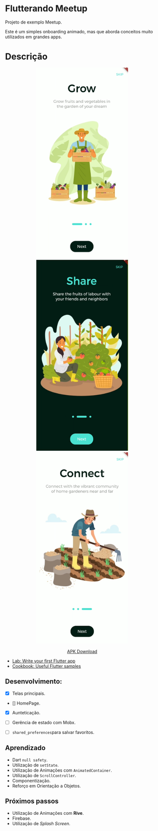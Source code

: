 # Flutterando Meetup

Projeto de exemplo Meetup.

Este é um simples onboarding animado, mas que aborda conceitos muito utilizados em grandes apps.

# Descrição
 
<p align="center">
 <img  width="300" height="625" src="assets/to_readme/1.png">
 <img  width="300" height="625" src="assets/to_readme/2.png">
 <img  width="300" height="625" src="assets/to_readme/3.png">
<p/>

 
<p align="center">
 <a href="https://flutter.dev/docs/get-started/codelab">APK Download</a>
<p/>

- [Lab: Write your first Flutter app](https://flutter.dev/docs/get-started/codelab)
- [Cookbook: Useful Flutter samples](https://flutter.dev/docs/cookbook)


 ## Desenvolvimento:
 - [x] Telas principais.
 - [] HomePage.
 - [x] Aunteticação.
 - [ ] Gerência de estado com Mobx.
 - [ ] `shared_preferences`para salvar favoritos.

 
 ## Aprendizado
* Dart `null safety`. 
* Utilização de `setState`.
* Utilização de Animações com `AnimatedContainer`.
* Utilização de `ScrollController`.
* Componentização.
* Reforço em Orientação a Objetos.

 ## Próximos passos
* Utilização de Animações com **Rive**.
* Firebase.
* Utilização de *Splash Screen*.
